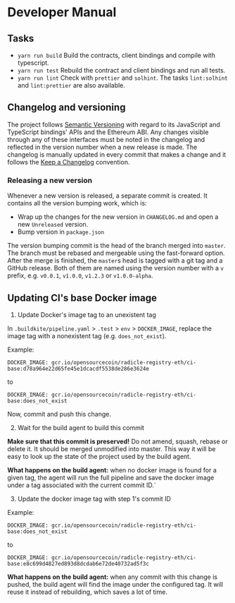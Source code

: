 # Developer Manual

## Tasks

* `yarn run build` Build the contracts, client bindings and compile with
  typescript.
* `yarn run test` Rebuild the contract and client bindings and run all tests.
* `yarn run lint` Check with `prettier` and `solhint`. The tasks `lint:solhint`
  and `lint:prettier` are also available.

## Changelog and versioning

The project follows [Semantic Versioning] with regard to
its JavaScript and TypeScript bindings' APIs and the Ethereum ABI.
Any changes visible through any of these interfaces must be noted
in the changelog and reflected in the version number when a new release is made.
The changelog is manually updated in every commit that makes a change
and it follows the [Keep a Changelog] convention.

### Releasing a new version

Whenever a new version is released, a separate commit is created.
It contains all the version bumping work, which is:

- Wrap up the changes for the new version in `CHANGELOG.md` and open a new
`Unreleased` version.
- Bump version in `package.json`

The version bumping commit is the head of the branch merged into `master`.
The branch must be rebased and mergeable using the fast-forward option.
After the merge is finished, the `master`s head is tagged with
a git tag and a GitHub release.
Both of them are named using the version number with a `v` prefix,
e.g. `v0.0.1`, `v1.0.0`, `v1.2.3` or `v1.0.0-alpha`.

[Keep a Changelog]: https://keepachangelog.com/en/1.0.0/
[Semantic Versioning]: https://semver.org/spec/v2.0.0.html

## Updating CI's base Docker image

1. Update Docker's image tag to an unexistent tag

  In `.buildkite/pipeline.yaml` > `.test` > `env` > `DOCKER_IMAGE`,
  replace the image tag with a nonexistent tag (e.g. `does_not_exist`).

  Example:

  ```
  DOCKER_IMAGE: gcr.io/opensourcecoin/radicle-registry-eth/ci-base:d78a964e22d65fe45e1dcacdf5538de286e3624e
  ```
  to

  ```
  DOCKER_IMAGE: gcr.io/opensourcecoin/radicle-registry-eth/ci-base:does_not_exist
  ```

  Now, commit and push this change.

2. Wait for the build agent to build this commit

  **Make sure that this commit is preserved!**
  Do not amend, squash, rebase or delete it.
  It should be merged unmodified into master.
  This way it will be easy to look up the state
  of the project used by the build agent.

  **What happens on the build agent:** when no docker image
  is found for a given tag, the agent will run the full pipeline
  and save the docker image under a tag associated with the current
  commit ID.`

3. Update the docker image tag with step 1's commit ID

  Example:
  ```
  DOCKER_IMAGE: gcr.io/opensourcecoin/radicle-registry-eth/ci-base:does_not_exist
  ```

  to

  ```
  DOCKER_IMAGE: gcr.io/opensourcecoin/radicle-registry-eth/ci-base:e8c699d4827ed893d8dcdab6e72de40732ad5f3c
  ```

  **What happens on the build agent:** when any commit with this change is pushed,
  the build agent will find the image under the configured tag.
  It will reuse it instead of rebuilding, which saves a lot of time.


